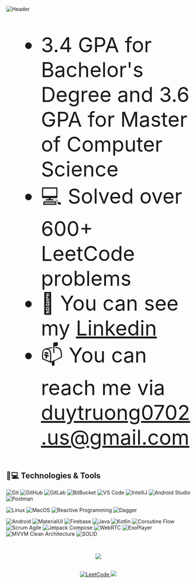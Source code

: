 ![Header](./github-header-image.png)

<div style="font-size:4em;">
        
- 3.4 GPA for Bachelor's Degree and 3.6 GPA for Master of Computer Science
- 💻 Solved over 600+ LeetCode problems 
- 🔗 You can see my [Linkedin](https://www.linkedin.com/in/siduytruong/)
- 📫 You can reach me via duytruong0702.us@gmail.com

</div>

## 🚀💻 Technologies & Tools

  ![Git](https://img.shields.io/badge/-Git-black?style=flat-square&logo=git)
  ![GitHub](https://img.shields.io/badge/-GitHub-181717?style=flat-square&logo=github)
  ![GitLab](https://img.shields.io/badge/-GitLab-FCA121?style=flat-square&logo=gitlab)
  ![BitBucket](https://img.shields.io/badge/-BitBucket-darkblue?style=flat-square&logo=bitbucket)
  ![VS Code](https://img.shields.io/badge/-VS%20Code-007ACC?style=flat-square&logo=visual-studio-code)
  ![IntelliJ](https://img.shields.io/badge/-IntelliJ%20IDEA-black?style=flat-square&logo=jetbrains)
  ![Android Studio](https://img.shields.io/badge/Android%20Studio-4.1.2-green?logo=android)
  ![Postman](https://img.shields.io/badge/Postman-black?style=flat-square&logo=postman)
   
  ![Linux](https://img.shields.io/badge/Linux-black?style=flat-square&logo=linux)
  ![MacOS](https://img.shields.io/badge/MacOS-silver?logo=apple)
  ![Reactive Programming](https://img.shields.io/badge/Reactive%20Programming-blue?logo=reactivex)
  ![Dagger](https://img.shields.io/badge/Dagger-2.38.1-brightgreen?logo=dagger)

  ![Android](https://img.shields.io/badge/Android-05150C?style=flat-square&logo=android)
  ![MaterialUI](https://img.shields.io/badge/-MaterialUI-0081CB?style=flat-square&logo=material-UI)
  ![Firebase](https://img.shields.io/badge/Firebase-black?style=flat-square&logo=firebase)
  ![Java](https://img.shields.io/badge/Java-orange?style=flat-square&logo=java)
  ![Kotlin]( https://img.shields.io/badge/Kotlin-black?style=flat-square&logo=kotlin)
  ![Coroutine Flow](https://img.shields.io/badge/Coroutine%20Android-blue?logo=kotlin)
  ![Scrum Agile](https://img.shields.io/badge/Scrum-Agile-blue?logo=scrumalliance)
  ![Jetpack Compose](https://img.shields.io/badge/Jetpack%20Compose-1.0.0-blue?logo=jetpackcompose) 
  ![WebRTC](https://img.shields.io/badge/WebRTC-1.0.0-blue?logo=webrtc)
  ![ExoPlayer](https://img.shields.io/badge/ExoPlayer-2.14.2-blue?logo=android)
  ![MVVM Clean Architecture](https://img.shields.io/badge/MVVM-Clean%20Architecture-brightgreen?logo=android)
  ![SOLID](https://img.shields.io/badge/SOLID-Principles-blue?logo=buffer)


<br>

<p align="center"> 
  <a href = "https://leetcode.com/u/duytruong-us/">
    <img src= "https://leetcard.jacoblin.cool/duytruong-us?theme=dark&font=Lato&ext=heatmap"/>
  </a>
</p> 

<br>


<div align="center">
  <a href="https://leetcode.com/u/duytruong-us/"><img src="https://img.shields.io/badge/-Leetcode-2EC866?style=for-the-badge&logo=LeetCode&logoColor=white" alt="LeetCode">
  </a>  
  <a href="https://www.linkedin.com/in/siduytruong/"><img src="https://img.shields.io/badge/LinkedIn-0077B5?style=for-the-badge&logo=linkedin&logoColor=white">
  </a>
</div>
